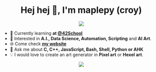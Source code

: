 <h1 align="center">Hej hej 👋, I'm maplepy (croy)</h1>

<p align="center"> <img src="https://komarev.com/ghpvc/?username=maplepy&label=Profile%20views&color=0e75b6&style=flat"/> </p>

- 🌱 Currently learning **at [@42School](https://github.com/42School)**
- 👀 Interested in **A.I., Data Science, Automation, Scripting** and **AI Art**.
- 🌐 Come check **[my website](https://maplepy.xyz/)**
- 💬 Ask me about **C, C++, JavaScript, Bash, Shell, Python or AHK**
- 💡 I would love to create an art generator in **Pixel art** or **Hexel art**.



<p align="center"><img align="center" src="https://cdn.7tv.app/emote/60aeec1712d7701491f89cf5/4x.webp"/></p>
